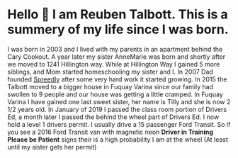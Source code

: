 # Hello 👋 I am Reuben Talbott. This is a summery of my life since I was born.
I was born in 2003 and I lived with my parents in an apartment behind the Cary Cookout. A year later my sister AnneMarie was born and shortly after we moved to 1241 Hillington way. While at Hillington Way I gained 5 more siblings, and Mom started homeschooling my sister and I. In 2007 Dad founded [Spreedly](https://www.spreedly.com) after some very hard work it started growing. In 2015 the Talbott moved to a bigger house in Fuquay Varina since our family had swollen to 9 people and our house was getting a little cramped. In Fuquay Varina I have gained one last sweet sister, her name is Tilly and she is now 2 1/2 years old. In January of 2019 I passed the class room portion of Drivers Ed, a month later I passed the behind the wheel part of Drivers Ed. I now hold a level 1 drivers permit. I usually drive a 15 passenger Ford Transit. So if you see a 2016 Ford Transit van with magnetic neon __Driver in Training Please be Patient__ signs their is a high probability I am at the wheel  (At least until my sister gets her permit)